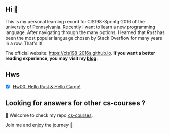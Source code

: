 ## Hi 👋

This is my personal learning record for CIS198-Sprintg-2016 of the university of Pennsylvania. Recently I want to learn a new programming language. After navigating through the many options, I learned that *Rust* has been the most popular language chosen by Stack Overflow for many years in a row. That's it!



The official website: https://cis198-2016s.github.io. **If you want a better reading experience, you may visit my [blog](https://martinlwx.github.io).**

## Hws

- [x] [Hw00. Hello Rust & Hello Cargo!](./Hws/hw00/src/main.rs)


## Looking for answers for other cs-courses ?

:hugs: Welcome to check my repo [cs-courses](https://github.com/MartinLwx/cs-courses). 



Join me and enjoy the journey :rocket:

